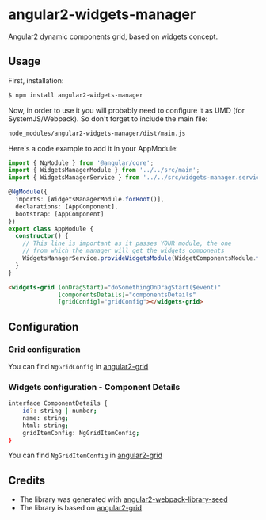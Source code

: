 # angular2-widgets-manager
Angular2 dynamic components grid, based on widgets concept.

## Usage
First, installation:
```bash
$ npm install angular2-widgets-manager
```
Now, in order to use it you will probably need to configure it as UMD (for SystemJS/Webpack).
So don't forget to include the main file:
```bash
node_modules/angular2-widgets-manager/dist/main.js
```

Here's a code example to add it in your AppModule:
```typescript
import { NgModule } from '@angular/core';
import { WidgetsManagerModule } from '../../src/main';
import { WidgetsManagerService } from '../../src/widgets-manager.service';

@NgModule({
  imports: [WidgetsManagerModule.forRoot()],
  declarations: [AppComponent],
  bootstrap: [AppComponent]
})
export class AppModule {
  constructor() {
    // This line is important as it passes YOUR module, the one
    // from which the manager will get the widgets components
    WidgetsManagerService.provideWidgetsModule(WidgetComponentsModule.forRoot());
  }
}
```

```html
<widgets-grid (onDragStart)="doSomethingOnDragStart($event)"
              [componentsDetails]="componentsDetails"
              [gridConfig]="gridConfig"></widgets-grid>
```

## Configuration
### Grid configuration

You can find `NgGridConfig` in [angular2-grid][angular2-grid]

### Widgets configuration - Component Details

```bash
interface ComponentDetails {
    id?: string | number;
    name: string;
    html: string;
    gridItemConfig: NgGridItemConfig;
}
```
You can find `NgGridItemConfig` in [angular2-grid][angular2-grid]

## Credits
* The library was generated with [angular2-webpack-library-seed][angular2-webpack-library-seed]
* The library is based on [angular2-grid][angular2-grid]

[angular2-webpack-library-seed]: https://github.com/bargoldi/angular2-webpack-library-seed
[angular2-grid]: https://github.com/BTMorton/angular2-grid